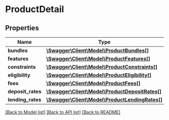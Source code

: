# ProductDetail

## Properties
Name | Type | Description | Notes
------------ | ------------- | ------------- | -------------
**bundles** | [**\Swagger\Client\Model\ProductBundles[]**](ProductBundles.md) |  | [optional] 
**features** | [**\Swagger\Client\Model\ProductFeatures[]**](ProductFeatures.md) |  | [optional] 
**constraints** | [**\Swagger\Client\Model\ProductConstraints[]**](ProductConstraints.md) |  | [optional] 
**eligibility** | [**\Swagger\Client\Model\ProductEligibility[]**](ProductEligibility.md) |  | [optional] 
**fees** | [**\Swagger\Client\Model\ProductFees[]**](ProductFees.md) |  | [optional] 
**deposit_rates** | [**\Swagger\Client\Model\ProductDepositRates[]**](ProductDepositRates.md) |  | [optional] 
**lending_rates** | [**\Swagger\Client\Model\ProductLendingRates[]**](ProductLendingRates.md) |  | [optional] 

[[Back to Model list]](../README.md#documentation-for-models) [[Back to API list]](../README.md#documentation-for-api-endpoints) [[Back to README]](../README.md)

